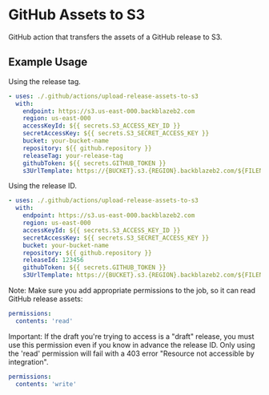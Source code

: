 # GitHub Assets to S3

GitHub action that transfers the assets of a GitHub release to S3.

## Example Usage

Using the release tag.

```yaml
- uses: ./.github/actions/upload-release-assets-to-s3
  with:
    endpoint: https://s3.us-east-000.backblazeb2.com
    region: us-east-000
    accessKeyId: ${{ secrets.S3_ACCESS_KEY_ID }}
    secretAccessKey: ${{ secrets.S3_SECRET_ACCESS_KEY }}
    bucket: your-bucket-name
    repository: ${{ github.repository }}
    releaseTag: your-release-tag
    githubToken: ${{ secrets.GITHUB_TOKEN }}
    s3UrlTemplate: https://{BUCKET}.s3.{REGION}.backblazeb2.com/${FILENAME}
```

Using the release ID.

```yaml
- uses: ./.github/actions/upload-release-assets-to-s3
  with:
    endpoint: https://s3.us-east-000.backblazeb2.com
    region: us-east-000
    accessKeyId: ${{ secrets.S3_ACCESS_KEY_ID }}
    secretAccessKey: ${{ secrets.S3_SECRET_ACCESS_KEY }}
    bucket: your-bucket-name
    repository: ${{ github.repository }}
    releaseId: 123456
    githubToken: ${{ secrets.GITHUB_TOKEN }}
    s3UrlTemplate: https://{BUCKET}.s3.{REGION}.backblazeb2.com/${FILENAME}
```

Note: Make sure you add appropriate permissions to the job, so it can read GitHub release assets:

```yaml
permissions:
  contents: 'read'
```

Important: If the draft you're trying to access is a "draft" release, you must use this permission even if you know in advance the release ID. Only using the
'read' permission will fail with a 403 error "Resource not accessible by integration".

```yaml
permissions:
  contents: 'write'
```
